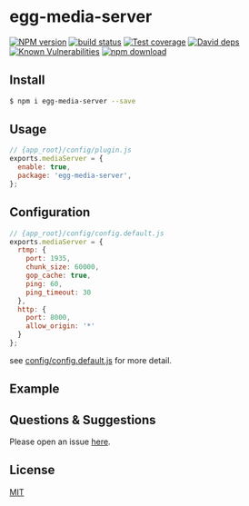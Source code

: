 # egg-media-server

[![NPM version][npm-image]][npm-url]
[![build status][travis-image]][travis-url]
[![Test coverage][codecov-image]][codecov-url]
[![David deps][david-image]][david-url]
[![Known Vulnerabilities][snyk-image]][snyk-url]
[![npm download][download-image]][download-url]

[npm-image]: https://img.shields.io/npm/v/egg-media-server.svg?style=flat-square
[npm-url]: https://npmjs.org/package/egg-media-server
[travis-image]: https://img.shields.io/travis/eggjs/egg-media-server.svg?style=flat-square
[travis-url]: https://travis-ci.org/eggjs/egg-media-server
[codecov-image]: https://img.shields.io/codecov/c/github/eggjs/egg-media-server.svg?style=flat-square
[codecov-url]: https://codecov.io/github/eggjs/egg-media-server?branch=master
[david-image]: https://img.shields.io/david/eggjs/egg-media-server.svg?style=flat-square
[david-url]: https://david-dm.org/eggjs/egg-media-server
[snyk-image]: https://snyk.io/test/npm/egg-media-server/badge.svg?style=flat-square
[snyk-url]: https://snyk.io/test/npm/egg-media-server
[download-image]: https://img.shields.io/npm/dm/egg-media-server.svg?style=flat-square
[download-url]: https://npmjs.org/package/egg-media-server

<!--
Description here.
-->

## Install

```bash
$ npm i egg-media-server --save
```

## Usage

```js
// {app_root}/config/plugin.js
exports.mediaServer = {
  enable: true,
  package: 'egg-media-server',
};
```

## Configuration

```js
// {app_root}/config/config.default.js
exports.mediaServer = {
  rtmp: {
    port: 1935,
    chunk_size: 60000,
    gop_cache: true,
    ping: 60,
    ping_timeout: 30
  },
  http: {
    port: 8000,
    allow_origin: '*'
  }
};
```

see [config/config.default.js](config/config.default.js) for more detail.

## Example

<!-- example here -->

## Questions & Suggestions

Please open an issue [here](https://github.com/eggjs/egg/issues).

## License

[MIT](LICENSE)
